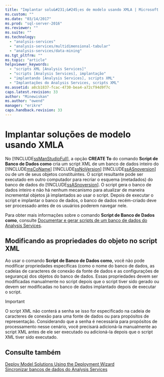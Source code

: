 ```yaml
---
title: "Implantar solu&#231;&#245;es de modelo usando XMLA | Microsoft Docs"
ms.custom: ""
ms.date: "03/14/2017"
ms.prod: "sql-server-2016"
ms.reviewer: ""
ms.suite: ""
ms.technology: 
  - "analysis-services"
  - "analysis-services/multidimensional-tabular"
  - "analysis-services/data-mining"
ms.tgt_pltfrm: ""
ms.topic: "article"
helpviewer_keywords: 
  - "scripts XML [Analysis Services]"
  - "scripts [Analysis Services], implantação"
  - "implantando [Analysis Services], scripts XML"
  - "Implantações do Analysis Services, scripts XML"
ms.assetid: a8cb1837-fcac-4730-bea4-a72cf94d9f7c
caps.latest.revision: 33
author: "Minewiskan"
ms.author: "owend"
manager: "erikre"
caps.handback.revision: 33
---
```

# Implantar solu&#231;&#245;es de modelo usando XMLA
  No [!INCLUDE[ssManStudioFull](../../includes/ssmanstudiofull-md.md)], a opção **CREATE To** do comando **Script de Banco de Dados como** cria um script XML de um banco de dados inteiro do [!INCLUDE[msCoName](../../includes/msconame-md.md)] [!INCLUDE[ssNoVersion](../../includes/ssnoversion-md.md)] [!INCLUDE[ssASnoversion](../../includes/ssasnoversion-md.md)] ou de um de seus objetos constituintes. O script resultante pode ser executado em outro computador para recriar o esquema (metadados) do banco de dados do [!INCLUDE[ssASnoversion](../../includes/ssasnoversion-md.md)]. O script gera o banco de dados inteiro e não há nenhum mecanismo para atualizar de maneira incremental objetos já implantados ao usar o script. Depois de executar o script e implantar o banco de dados, o banco de dados recém-criado deve ser processado antes de os usuários poderem navegar nele.  
  
 Para obter mais informações sobre o comando **Script de Banco de Dados como**, consulte [Documentar e gerar scripts de um banco de dados do Analysis Services](../../analysis-services/multidimensional-models/document-and-script-an-analysis-services-database.md).  
  
## Modificando as propriedades do objeto no script XML  
 Ao usar o comando **Script de Banco de Dados como**, você não pode modificar propriedades específicas (como o nome do banco de dados, as cadeias de caracteres de conexão da fonte de dados e as configurações de segurança) dos objetos do banco de dados. Essas propriedades devem ser modificadas manualmente no script depois que o script tiver sido gerado ou devem ser modificadas no banco de dados implantado depois de executar o script.  
  
> [!IMPORTANT]  
>  O script XML não conterá a senha se isso for especificado na cadeia de caracteres de conexão para uma fonte de dados ou para propósitos de representação. Considerando que a senha é necessária para propósitos de processamento nesse cenário, você precisará adicioná-la manualmente ao script XML antes de ele ser executado ou adicioná-la depois que o script XML tiver sido executado.  
  
## Consulte também  
 [Deploy Model Solutions Using the Deployment Wizard](../../analysis-services/multidimensional-models/deploy-model-solutions-using-the-deployment-wizard.md)   
 [Sincronizar bancos de dados do Analysis Services](../../analysis-services/multidimensional-models/synchronize-analysis-services-databases.md)  
  
  